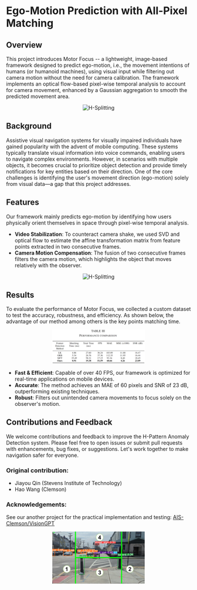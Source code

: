 
# Ego-Motion Prediction with All-Pixel Matching 


## Overview

This project introduces Motor Focus -- a lightweight, image-based framework designed to predict ego-motion, i.e., the movement intentions of humans (or humanoid machines), using visual input while filtering out camera motion without the need for camera calibration. The framework implements an optical flow-based pixel-wise temporal analysis to account for camera movement, enhanced by a Gaussian aggregation to smooth the predicted movement area.

<div align="center">
    <img src="./pictures/HsplitterV2_2.gif" alt="H-Splitting" style="width: 50%;">
</div>



## Background
Assistive visual navigation systems for visually impaired individuals have gained popularity with the advent of mobile computing. These systems typically translate visual information into voice commands, enabling users to navigate complex environments. However, in scenarios with multiple objects, it becomes crucial to prioritize object detection and provide timely notifications for key entities based on their direction. One of the core challenges is identifying the user's movement direction (ego-motion) solely from visual data—a gap that this project addresses.



## Features
Our framework mainly predicts ego-motion by identifying how users physically orient themselves in space through pixel-wise temporal analysis. 

- **Video Stabilization**: To counteract camera shake, we used SVD and optical flow to estimate the affine transformation matrix from feature points extracted in two consecutive frames.
- **Camera Motion Compensation**: The fusion of two consecutive frames filters the camera motion, which highlights the object that moves relatively with the observer.

<div align="center">
    <img src="./pictures/HsplitterV2.gif" alt="H-Splitting" style="width: 50%;">
</div>


## Results
To evaluate the performance of Motor Focus, we collected a custom dataset to test the accuracy, robustness, and efficiency. As shown below, the advantage of our method among others is the key points matching time.

<div align="center">
    <img src="./pictures/table.png" alt="table" style="width: 50%;">
</div>

- **Fast & Efficient**: Capable of over 40 FPS, our framework is optimized for real-time applications on mobile devices.
- **Accurate**: The method achieves an MAE of 60 pixels and SNR of 23 dB, outperforming existing techniques.
- **Robust**: Filters out unintended camera movements to focus solely on the observer's motion.


## Contributions and Feedback
We welcome contributions and feedback to improve the H-Pattern Anomaly Detection system. Please feel free to open issues or submit pull requests with enhancements, bug fixes, or suggestions. Let's work together to make navigation safer for everyone.


### Original contribution:
- Jiayou Qin (Stevens Institute of Technology)
- Hao Wang (Clemson)


### Acknowledgements:

See our another project for the practical implementation and testing:
<a href="https://github.com/AIS-Clemson/VisionGPT" target="_blank">AIS-Clemson/VisionGPT</a>

<div align="center">
    <img src="./pictures/H_segmentation.jpeg" alt="H-Splitting" style="width: 50%;">
</div>

